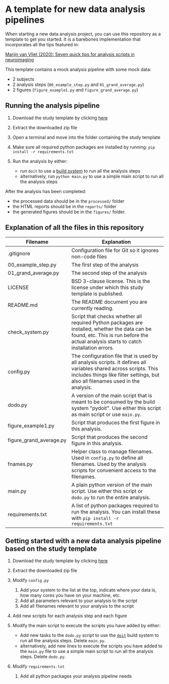 # A template for new data analysis pipelines

When starting a new data analysis project, you can use this repository as a template to get you started.
It is a barebones implementation that incorporates all the tips featured in:

[Marijn van Vliet (2020): Seven quick tips for analysis scripts in neuroimaging](https://journals.plos.org/ploscompbiol/article?id=10.1371/journal.pcbi.1007358)

This template contains a mock analysis pipeline with some mock data:
 * 2 subjects
 * 2 analysis steps (`00_example_step.py` and `01_grand_average.py`)
 * 2 figures (`figure_example1.py` and `figure_grand_average.py`)

## Running the analysis pipeline
1. Download the study template by clicking [here](https://github.com/AaltoImagingLanguage/study_template/archive/main.zip)
1. Extract the downloaded zip file
1. Open a terminal and move into the folder containing the study template
1. Make sure all required python packages are installed by running: `pip install -r requirements.txt`

1. Run the analysis by either:
   * run `doit` to use a [build system](https://pydoit.org) to run all the analysis steps
   * alternatively, run `python main.py` to use a simple main script to run all the analysis steps
  
After the analysis has been completed:
 * the processed data should be in the `processed/` folder
 * the HTML reports should be in the `reports/` folder
 * the generated figures should be in the `figures/` folder.
 
## Explanation of all the files in this repository

| Filename                | Explanation   |
|-------------------------|------------------------------------------------------------------------------------------------------------------------------------------------------------------------------------------------------|
| .gitignore              | Configuration file for Git so it ignores non-code files   
| 00_example_step.py      | The first step of the analysis                                                                                                                                                                       |
| 01_grand_average.py     | The second step of the analysis                                                                                                                                                                      |
| LICENSE                 | BSD 3-clause license. This is the license under which this study template is published.                                                                                                              |
| README.md               | The README document you are currently reading.                                                                                                                                                       |
| check_system.py         | Script that checks whether all required Python packages are installed, whether the data can be found, etc. This is run before the actual analysis starts to catch installation errors.               |
| config.py               | The configuration file that is used by all analysis scripts. It defines all variables shared across scripts. This includes things like filter settings, but also all filenames used in the analysis. |
| dodo.py                 | A version of the main script that is meant to be consumed by the build system "pydoit". Use either this script as main script or use `main.py`.                                                |
| figure_example1.py      | Script that produces the first figure in this analysis.                                                                                                                                              |
| figure_grand_average.py | Script that produces the second figure in this analysis.                                                                                                                                             |
| fnames.py               | Helper class to manage filenames. Used in `config.py` to define all filenames. Used by the analysis scripts for convenient access to the filenames.                                                  |
| main.py                 | A plain python version of the main script. Use either this script or `dodo.py` to run the entire analysis.                                                                                         |
| requirements.txt        | A list of python packages required to run the analysis. You can install these with `pip install -r requirements.txt`                                                                                 |

## Getting started with a new data analysis pipeline based on the study template
1. Download the study template by clicking [here](https://github.com/AaltoImagingLanguage/study_template/archive/main.zip)
1. Extract the downloaded zip file

1. Modify `config.py`
   1. Add your system to the list at the top, indicate where your data is, how many cores you have on your machine, etc.
   1. Add all parameters relevant to your analysis to the script
   1. Add all filenames relevant to your analysis to the script

1. Add new scripts for each analysis step and each figure

1. Modify the main script to execute the scripts you have added by either:
   * Add new tasks to the `dodo.py` script to use the [`doit`](https://pydoit.org) build system to run all the analysis steps. Delete `main.py`.
   * alternatively, add new lines to execute the scripts you have added to the `main.py` file to use a simple main script to run all the analysis steps. Delete `dodo.py`.

1. Modify `requirements.txt`
   1. Add all python packages your analysis pipeline needs
